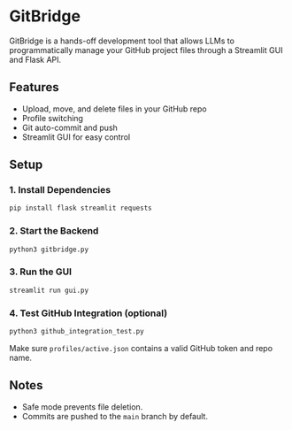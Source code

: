 # GitBridge

GitBridge is a hands-off development tool that allows LLMs to programmatically manage your GitHub project files through a Streamlit GUI and Flask API.

## Features
- Upload, move, and delete files in your GitHub repo
- Profile switching
- Git auto-commit and push
- Streamlit GUI for easy control

## Setup

### 1. Install Dependencies
```bash
pip install flask streamlit requests
```

### 2. Start the Backend
```bash
python3 gitbridge.py
```

### 3. Run the GUI
```bash
streamlit run gui.py
```

### 4. Test GitHub Integration (optional)
```bash
python3 github_integration_test.py
```

Make sure `profiles/active.json` contains a valid GitHub token and repo name.

## Notes
- Safe mode prevents file deletion.
- Commits are pushed to the `main` branch by default.